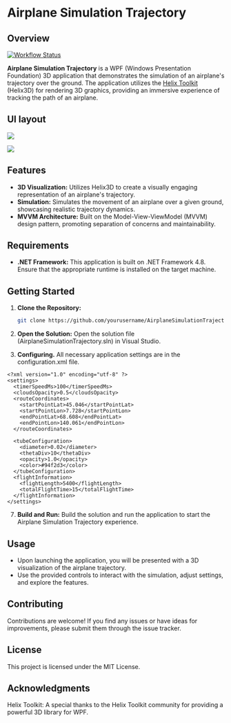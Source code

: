 # Airplane Simulation Trajectory

## Overview

[![Workflow Status](https://github.com/Ledrunning/AirplaneSimulationTrajectory/actions/workflows/main.yml/badge.svg)](https://github.com/Ledrunning/AirplaneSimulationTrajectory/actions/workflows/main.yml)

**Airplane Simulation Trajectory** is a WPF (Windows Presentation Foundation) 3D application that demonstrates the simulation of an airplane's trajectory over the ground. The application utilizes the [Helix Toolkit](https://github.com/helix-toolkit) (Helix3D) for rendering 3D graphics, providing an immersive experience of tracking the path of an airplane.

## UI layout

 ![](flight.gif)

 ![](aircraft2.gif)

## Features

- **3D Visualization:** Utilizes Helix3D to create a visually engaging representation of an airplane's trajectory.
- **Simulation:** Simulates the movement of an airplane over a given ground, showcasing realistic trajectory dynamics.
- **MVVM Architecture:** Built on the Model-View-ViewModel (MVVM) design pattern, promoting separation of concerns and maintainability.

## Requirements

- **.NET Framework:** This application is built on .NET Framework 4.8. Ensure that the appropriate runtime is installed on the target machine.

## Getting Started

1. **Clone the Repository:**
   ```bash
   git clone https://github.com/yourusername/AirplaneSimulationTrajectory.git

2. **Open the Solution:**
Open the solution file (AirplaneSimulationTrajectory.sln) in Visual Studio.

3. **Configuring.** All necessary application settings are in the configuration.xml file.  
```
<?xml version="1.0" encoding="utf-8" ?>
<settings>
  <timerSpeedMs>100</timerSpeedMs>
  <cloudsOpacity>0.5</cloudsOpacity>
  <routeCoordinates>
    <startPointLat>45.046</startPointLat>
    <startPointLon>7.728</startPointLon>
    <endPointLat>68.608</endPointLat>
    <endPointLon>140.061</endPointLon>
  </routeCoordinates>

  <tubeConfiguration>
    <diameter>0.02</diameter>
    <thetaDiv>10</thetaDiv>
    <opacity>1.0</opacity>
    <color>#94f2d3</color>
  </tubeConfiguration>
  <flightInformation>
    <flightLength>5400</flightLength>
    <totalFlightTime>15</totalFlightTime>
  </flightInformation>
</settings>
```

7. **Build and Run:**
Build the solution and run the application to start the Airplane Simulation Trajectory experience.

## Usage
- Upon launching the application, you will be presented with a 3D visualization of the airplane trajectory.
- Use the provided controls to interact with the simulation, adjust settings, and explore the features.

## Contributing
Contributions are welcome! If you find any issues or have ideas for improvements, please submit them through the issue tracker.

## License
This project is licensed under the MIT License.

## Acknowledgments
Helix Toolkit: A special thanks to the Helix Toolkit community for providing a powerful 3D library for WPF.
